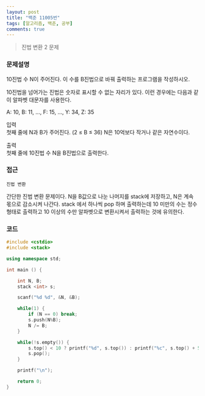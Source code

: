 ```yaml
---
layout: post
title: "백준 11005번"
tags: [알고리즘, 백준, 공부]
comments: true
---
```


> 진법 변환 2 문제  

### 문제설명  
10진법 수 N이 주어진다. 이 수를 B진법으로 바꿔 출력하는 프로그램을 작성하시오.  

10진법을 넘어가는 진법은 숫자로 표시할 수 없는 자리가 있다. 이런 경우에는 다음과 같이 알파벳 대문자를 사용한다.  

A: 10, B: 11, ..., F: 15, ..., Y: 34, Z: 35  

입력  
첫째 줄에 N과 B가 주어진다. (2 ≤ B ≤ 36) N은 10억보다 작거나 같은 자연수이다.  

출력  
첫째 줄에 10진법 수 N을 B진법으로 출력한다.  

### 접근  
`진법 변환`  

간단한 진법 변환 문제이다. N을 B값으로 나눈 나머지를 stack에 저장하고, N은 계속 몫으로 감소시켜 나간다. stack 에서 하나씩 pop 하며 출력하는데 10 미만의 수는 정수형태로 출력하고 10 이상의 수만 알파벳으로 변환시켜서 출력하는 것에 유의한다.  

### 코드  
~~~c++
#include <cstdio>
#include <stack>

using namespace std;

int main () {

    int N, B;
    stack <int> s;

    scanf("%d %d", &N, &B);

    while(1) {
        if (N == 0) break;
        s.push(N%B);
        N /= B;
    }

    while(!s.empty()) {
        s.top() < 10 ? printf("%d", s.top()) : printf("%c", s.top() + 55);
        s.pop();
    }

    printf("\n");

    return 0;
}
~~~